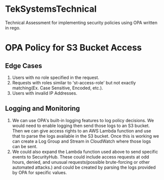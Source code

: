 # TekSystemsTechnical
Technical Assessment for implementing security policies using OPA written in rego.


# OPA Policy for S3 Bucket Access

## Edge Cases
1. Users with no role specified in the request.
2. Requests with roles similar to 'st-access-role' but not exactly matching(Ex. Case Sensitive, Encoded, etc.).
3. Users with invalid IP Addresses.

## Logging and Monitoring
1. We can use OPA's built-in logging features to log policy decisions. We would need to enable logging then send those logs to an S3 bucket. Then we can give access rights to an AWS Lambda function and use that to parse the logs available in the S3 bucket. Once this is working we can create a Log Group and Stream in CloudWatch where those logs can be sent.
2. We could also expand the Lambda function used above to send specific events to SecurityHub. These could include access requests at odd hours, denied, and unusual requests(possible brute-forcing or other automated attacks.) and could be created by parsing the logs provided by OPA for specific values.


